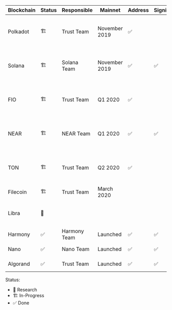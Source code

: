 | Blockchain | Status | Responsible | Mainnet | Address | Signing | Features | RPC |
| -          | -           | -      | -       | -       | -       | -       | -   |
| Polkadot | 🏗| Trust Team  | November 2019 | ✅ |  | Coin Transfer / Smart Contract / Staking | |
| Solana | 🏗| Solana Team | November 2019 | ✅ | ✅ | Coin Transfer / Smart Contract / Staking |
| FIO | 🏗| Trust Team | Q1 2020 | ✅ |  | Coin Transfer / Payment Request | |
| NEAR | 🏗| NEAR Team | Q1 2020 | ✅ | ✅ | Coin Transfer / Smart Contract / Staking | |
| TON | 🏗| Trust Team | Q2 2020 | ✅ |  | Coin Transfer / Smart Contract / Staking | |
| Filecoin | 🏗| Trust Team | March 2020 |  |  | Coin Transfer | |
| Libra | 🔬|  |  |  |  | Coin Transfer / Smart Contract | |
| Harmony | ✅| Harmony Team | Launched | ✅ | ✅ | Coin Transfer |  | 
| Nano | ✅| Nano Team | Launched | ✅ | ✅ | Coin Transfer | None | 
| Algorand | ✅| Trust Team | Launched | ✅ | ✅ | Coin Transfer | None |

Status:
- 🔬 Research
- 🏗 In-Progress 
- ✅ Done
